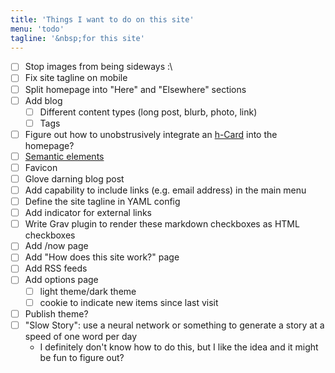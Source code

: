 ```yaml
---
title: 'Things I want to do on this site'
menu: 'todo'
tagline: '&nbsp;for this site'
---
```


- [ ] Stop images from being sideways :\
- [ ] Fix site tagline on mobile
- [ ] Split homepage into "Here" and "Elsewhere" sections
- [ ] Add blog
    - [ ] Different content types (long post, blurb, photo, link)
    - [ ] Tags
- [ ] Figure out how to unobstrusively integrate an  [h-Card](http://microformats.org/wiki/h-card) into the homepage?
- [ ] [Semantic elements](https://developer.mozilla.org/en-US/docs/Glossary/Semantics)
- [ ] Favicon
- [ ] Glove darning blog post
- [ ] Add capability to include links (e.g. email address) in the main menu
- [ ] Define the site tagline in YAML config
- [ ] Add indicator for external links
- [ ] Write Grav plugin to render these markdown checkboxes as HTML checkboxes
- [ ] Add /now page
- [ ] Add "How does this site work?" page
- [ ] Add RSS feeds
- [ ] Add options page
    - [ ] light theme/dark theme
    - [ ] cookie to indicate new items since last visit
- [ ] Publish theme?
- [ ] "Slow Story": use a neural network or something to generate a story at a speed of one word per day
    - I definitely don't know how to do this, but I like the idea and it might be fun to figure out?
